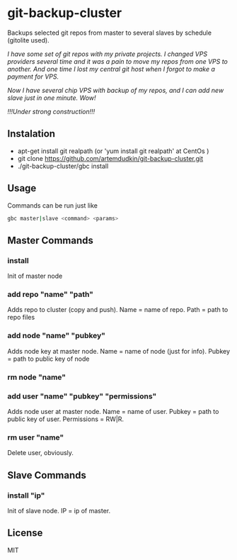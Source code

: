 # git-backup-cluster

Backups selected git repos from master to several slaves by schedule (gitolite used).

_I have some set of git repos with my private projects. I changed VPS providers several time and it was a pain to move my repos from one VPS to another. And one time I lost my central git host when I forgot to make a payment for VPS._

_Now I have several chip VPS with backup of my repos, and I can add new slave just in one minute. Wow!_

_!!!Under strong construction!!!_

## Instalation

- apt-get install git realpath (or 'yum install git realpath' at CentOs )
- git clone https://github.com/artemdudkin/git-backup-cluster.git
- ./git-backup-cluster/gbc install

## Usage

Commands can be run just like 
```sh
gbc master|slave <command> <params>
```

## Master Commands 

### install

Init of master node

### add repo "name" "path"

Adds repo to cluster (copy and push). Name = name of repo. Path = path to repo files

### add node "name" "pubkey"

Adds node key at master node. Name = name of node (just for info). Pubkey = path to public key of node

### rm node "name"

### add user "name" "pubkey" "permissions"

Adds node user at master node. Name = name of user. Pubkey = path to public key of user. Permissions = RW|R.

### rm user "name"

Delete user, obviously.

## Slave Commands 

### install "ip"

Init of slave node. IP = ip of master.

## License

MIT
